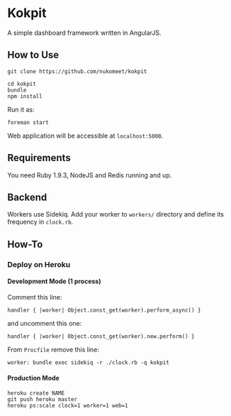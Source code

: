 Kokpit
======

A simple dashboard framework written in AngularJS.

## How to Use

```
git clone https://github.com/nukomeet/kokpit
```

```
cd kokpit
bundle
npm install
```

Run it as:

```
foreman start
```

Web application will be accessible at `localhost:5000`.

## Requirements

You need Ruby 1.9.3, NodeJS and Redis running and up.

## Backend

Workers use Sidekiq. Add your worker to `workers/` directory and define its
frequency in `clock.rb`.

## How-To

### Deploy on Heroku

#### Development Mode (1 process)

Comment this line:

```
handler { |worker| Object.const_get(worker).perform_async() }
```

and uncomment this one:

```
handler { |worker| Object.const_get(worker).new.perform() }
```

From `Procfile` remove this line:

```
worker: bundle exec sidekiq -r ./clock.rb -q kokpit
```

#### Production Mode

```
heroku create NAME
git push heroku master
heroku ps:scale clock=1 worker=1 web=1
```

